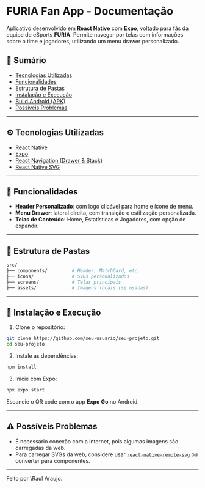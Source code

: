# FURIA Fan App - Documentação

Aplicativo desenvolvido em **React Native** com **Expo**, voltado para fãs da equipe de eSports **FURIA**. Permite navegar por telas com informações sobre o time e jogadores, utilizando um menu drawer personalizado.

## 📄 Sumário

* [Tecnologias Utilizadas](#tecnologias-utilizadas)
* [Funcionalidades](#funcionalidades)
* [Estrutura de Pastas](#estrutura-de-pastas)
* [Instalação e Execução](#instalação-e-execução)
* [Build Android (APK)](#build-android-apk)
* [Possíveis Problemas](#possiveis-problemas)

---

## ⚙️ Tecnologias Utilizadas

* [React Native](https://reactnative.dev/)
* [Expo](https://expo.dev/)
* [React Navigation (Drawer & Stack)](https://reactnavigation.org/)
* [React Native SVG](https://github.com/software-mansion/react-native-svg)

---

## 🔧 Funcionalidades

* **Header Personalizado**: com logo clicável para home e ícone de menu.
* **Menu Drawer**: lateral direita, com transição e estilização personalizada.
* **Telas de Conteúdo**: Home, Estatísticas e Jogadores, com opção de expandir.

---

## 📂 Estrutura de Pastas

```bash
src/
├── components/         # Header, MatchCard, etc.
├── icons/              # SVGs personalizados
├── screens/            # Telas principais
├── assets/             # Imagens locais (se usadas)
```

---

## 🚀 Instalação e Execução

1. Clone o repositório:

```bash
git clone https://github.com/seu-usuario/seu-projeto.git
cd seu-projeto
```

2. Instale as dependências:

```bash
npm install
```

3. Inicie com Expo:

```bash
npx expo start
```

Escaneie o QR code com o app **Expo Go** no Android.

---

## ⚠️ Possíveis Problemas

* É necessário conexão com a internet, pois algumas imagens são carregadas da web.
* Para carregar SVGs da web, considere usar [`react-native-remote-svg`](https://github.com/kristerkari/react-native-remote-svg) ou converter para componentes.

---

Feito por \Raul Araujo.

